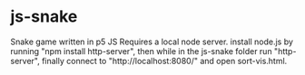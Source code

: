 # js-snake
Snake game written in p5 JS
Requires a local node server.
install node.js by running "npm install http-server",
 then while in the js-snake folder run "http-server",
 finally connect to "http://localhost:8080/" and open sort-vis.html.
